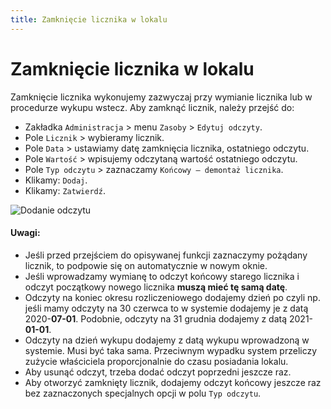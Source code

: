 ```yaml
---
title: Zamknięcie licznika w lokalu
---
```


# Zamknięcie licznika w lokalu

Zamknięcie licznika wykonujemy zazwyczaj przy wymianie licznika lub w procedurze wykupu wstecz. Aby zamknąć licznik, należy przejść do:

- Zakładka `Administracja` > menu `Zasoby` > `Edytuj odczyty`.
- Pole `Licznik` > wybieramy licznik.
- Pole `Data` > ustawiamy datę zamknięcia licznika, ostatniego odczytu.
- Pole `Wartość` > wpisujemy odczytaną wartość ostatniego odczytu.
- Pole `Typ odczytu` > zaznaczamy `Końcowy — demontaż licznika`.
- Klikamy: `Dodaj`.
- Klikamy: `Zatwierdź`.

![Dodanie odczytu](zamkniecielicznika.gif)

#### Uwagi:

- Jeśli przed przejściem do opisywanej funkcji zaznaczymy pożądany licznik, to podpowie się on automatycznie w nowym oknie.
- Jeśli wprowadzamy wymianę to odczyt końcowy starego licznika i odczyt początkowy nowego licznika **muszą mieć tę samą datę**.
- Odczyty na koniec okresu rozliczeniowego dodajemy dzień po czyli np. jeśli mamy odczyty na 30 czerwca to w systemie dodajemy je z datą 2020-**07-01**. Podobnie, odczyty na 31 grudnia dodajemy z datą 2021-**01-01**.
- Odczyty na dzień wykupu dodajemy z datą wykupu wprowadzoną w systemie. Musi być taka sama. Przeciwnym wypadku system przeliczy zużycie właściciela proporcjonalnie do czasu posiadania lokalu.
- Aby usunąć odczyt, trzeba dodać odczyt poprzedni jeszcze raz.
- Aby otworzyć zamknięty licznik, dodajemy odczyt końcowy jeszcze raz bez zaznaczonych specjalnych opcji w polu `Typ odczytu`.
